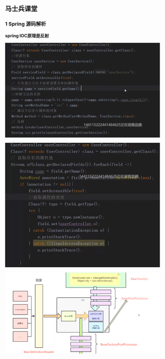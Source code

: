 ## 马士兵课堂

### 1 Spring 源码解析

**spring IOC原理是反射**

![](images/Snipaste_2020-04-29_20-35-15.png)

![](images/Snipaste_2020-04-29_20-35-41.png)

![](images/Snipaste_2020-04-29_21-35-32.png)

